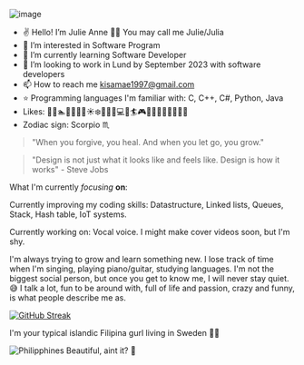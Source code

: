 ![image](https://www.clipartmax.com/png/middle/213-2139337_transparent-gif-kawaii-pixel-bow-transparent.png)

- :v: Hello! I’m Julie Anne :purple_heart::cherry_blossom: You may call me Julie/Julia
- 👀 I’m interested in Software Program
- 🌱 I’m currently learning Software Developer
- 💞️ I’m looking to work in Lund by September 2023 with software developers
- 📫 How to reach me kisamae1997@gmail.com
- :star: Programming languages I'm familiar with: C, C++, C#, Python, Java
- Likes: :microphone::dancer::swimmer::nail_care::musical_keyboard::cat::dog::sunny::snowflake::panda_face::dolphin::cherry_blossom::computer::bowling::surfer::video_game::gem::guitar::lipstick::high_heel::dress::purse::tropical_drink::car:
- Zodiac sign: Scorpio :scorpius:

> "When you forgive, you heal. And when you let go, you grow."

> "Design is not just what it looks like and feels like. Design is how it works" - Steve Jobs



What I'm currently _focusing_ __on__:

Currently improving my coding skills: Datastructure, Linked lists, Queues, Stack, Hash table, IoT systems.

Currently working on: Vocal voice. I might make cover videos soon, but I'm shy.

I'm always trying to grow and learn something new. I lose track of time when I'm singing, playing piano/guitar, studying languages. I'm not the biggest social person, but once you get to know me, I will never stay quiet. :sweat_smile: I talk a lot, fun to be around with, full of life and passion, crazy and funny, is what people describe me as.

<!-- Stats -->
[![GitHub Streak](https://github-readme-streak-stats.herokuapp.com?user=Julieanna97&theme=midnight-purple)](https://git.io/streak-stats)

I'm your typical islandic Filipina gurl living in Sweden :cherry_blossom::ribbon:

<!-- Image -->
![Philipphines](https://www.philippines-tourisme.fr/wp-content/uploads/2021/03/eibner-saliba-3T9dDY0WqDI-unsplash-1.jpg)
Beautiful, aint it? :sunrise:
